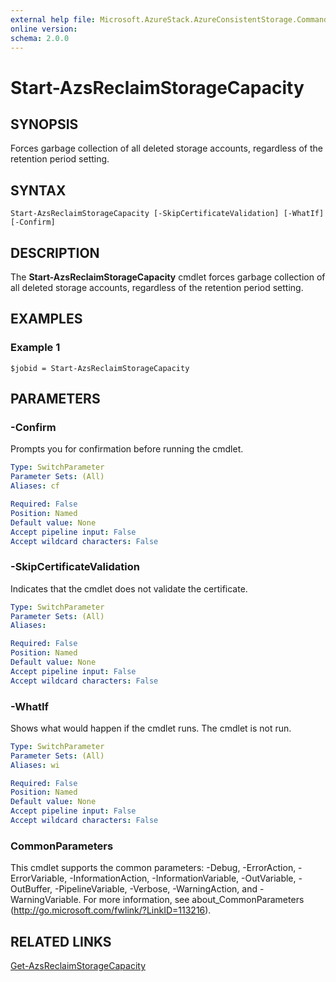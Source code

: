```yaml
---
external help file: Microsoft.AzureStack.AzureConsistentStorage.Commands.dll-Help.xml
online version: 
schema: 2.0.0
---
```


# Start-AzsReclaimStorageCapacity

## SYNOPSIS
Forces garbage collection of all deleted storage accounts, regardless of the retention period setting. 

## SYNTAX

```
Start-AzsReclaimStorageCapacity [-SkipCertificateValidation] [-WhatIf] [-Confirm]
```

## DESCRIPTION
The **Start-AzsReclaimStorageCapacity** cmdlet forces garbage collection of all deleted storage accounts, regardless of the retention period setting. 

## EXAMPLES
### Example 1

```
$jobid = Start-AzsReclaimStorageCapacity 
```

## PARAMETERS

### -Confirm
Prompts you for confirmation before running the cmdlet.

```yaml
Type: SwitchParameter
Parameter Sets: (All)
Aliases: cf

Required: False
Position: Named
Default value: None
Accept pipeline input: False
Accept wildcard characters: False
```

### -SkipCertificateValidation
Indicates that the cmdlet does not validate the certificate.

```yaml
Type: SwitchParameter
Parameter Sets: (All)
Aliases: 

Required: False
Position: Named
Default value: None
Accept pipeline input: False
Accept wildcard characters: False
```

### -WhatIf
Shows what would happen if the cmdlet runs.
The cmdlet is not run.

```yaml
Type: SwitchParameter
Parameter Sets: (All)
Aliases: wi

Required: False
Position: Named
Default value: None
Accept pipeline input: False
Accept wildcard characters: False
```
### CommonParameters
This cmdlet supports the common parameters: -Debug, -ErrorAction, -ErrorVariable, -InformationAction, -InformationVariable, -OutVariable, -OutBuffer, -PipelineVariable, -Verbose, -WarningAction, and -WarningVariable. For more information, see about_CommonParameters (http://go.microsoft.com/fwlink/?LinkID=113216).

## RELATED LINKS

[Get-AzsReclaimStorageCapacity](./Get-AzsReclaimStorageCapacity.md)
